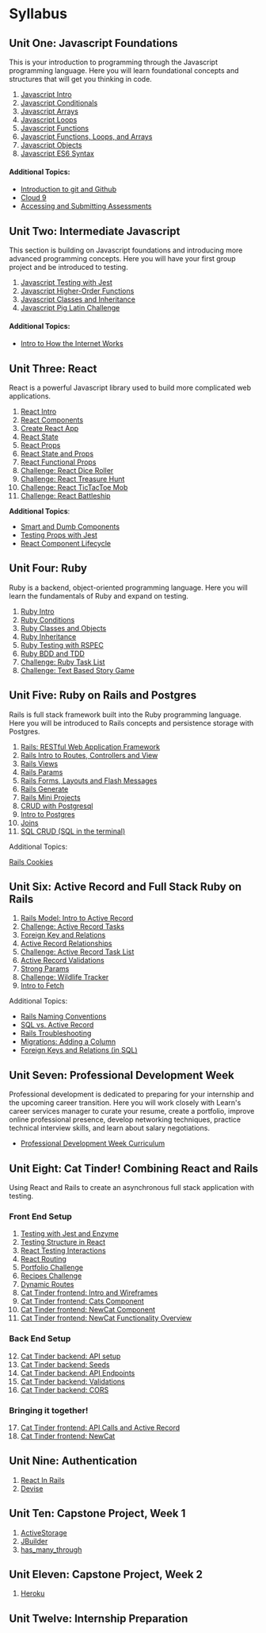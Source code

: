 # Syllabus

## Unit One: Javascript Foundations

This is your introduction to programming through the Javascript programming language. Here you will learn foundational concepts and structures that will get you thinking in code.

1) [Javascript Intro](./js_beginning/01js_intro.md)
2) [Javascript Conditionals](./js_beginning/02js_conditions.md)
3) [Javascript Arrays](./js_beginning/04js_arrays.md)
4) [Javascript Loops](./js_beginning/05js_loops.md)
5) [Javascript Functions](./js_beginning/03js_functions.md)
6) [Javascript Functions, Loops, and Arrays](./js_beginning/06js_funcLoopsArrays.md)
7) [Javascript Objects](./js_beginning/07js_objects.md)
8) [Javascript ES6 Syntax](./js_intermediate/01js_es6_syntax.md)

#### Additional Topics:

- [Introduction to git and Github](https://github.com/LEARNAcademy/git-intro/blob/master/GitAndGithub.pdf)
- [Cloud 9](https://github.com/LEARNAcademy/cloud9-config)
- [Accessing and Submitting Assessments](./tools_and_resources/assessments.md)


## Unit Two: Intermediate Javascript

This section is building on Javascript foundations and introducing more advanced programming concepts. Here you will have your first group project and be introduced to testing.

1) [Javascript Testing with Jest](./js_intermediate/04js_testing_jest.md)
2) [Javascript Higher-Order Functions](./js_intermediate/02js_higher_order_functions.md)
3) [Javascript Classes and Inheritance](./js_intermediate/05js_class_inheritance.md)
4) [Javascript Pig Latin Challenge](./js_intermediate/03js_pig_latin_mob.md)

#### Additional Topics:

- [Intro to How the Internet Works](./tools_and_resources/how_the_internet_works_intro.md)

## Unit Three: React

React is a powerful Javascript library used to build more complicated web applications.

1) [React Intro](./react/01react_intro_to_react.md/)
2) [React Components](./react/02react_nested_components.md)
3) [Create React App](./react/03react_create_react_app.md)
4) [React State](./react/04react_state.md/)
5) [React Props](./react/05react_props.md/)
6) [React State and Props](./react/06react_state_and_props.md/)
7) [React Functional Props](./react/07react_functional_props.md/)
8) [Challenge: React Dice Roller](./react/08dice_roller.md/)
9) [Challenge: React Treasure Hunt](./react/09react_treasure_hunt.md/)
10) [Challenge: React TicTacToe Mob](./react/10react_ticktactoe.md/)
11) [Challenge: React Battleship](./react/11react_battleship.md)

**Additional Topics**:

- [Smart and Dumb Components](./react/smart_and_dumb_components.md)
- [Testing Props with Jest](./react/testing_props_with_jest.md)
- [React Component Lifecycle](./react/react_component_lifecycle.md)

## Unit Four: Ruby

Ruby is a backend, object-oriented programming language. Here you will learn the fundamentals of Ruby and expand on testing.

1) [Ruby Intro](./ruby/01rb_intro.md)
2) [Ruby Conditions](./ruby/02rb_cond_methods_loops_hashes.md)
3) [Ruby Classes and Objects](./ruby/03rb_classes_objects.md)
4) [Ruby Inheritance](./ruby/04rb_inheritance.md)
5) [Ruby Testing with RSPEC](./ruby/06rb_rspec.md)
6) [Ruby BDD and TDD](./ruby/08rb_testing.md)
7) [Challenge: Ruby Task List](./ruby/07rb_tasklist_challenge.md)
8) [Challenge: Text Based Story Game](./ruby/09rb_textbased_story.md)


## Unit Five: Ruby on Rails and Postgres

Rails is full stack framework built into the Ruby programming language. Here you will be introduced to Rails concepts and persistence storage with Postgres.

1) [ Rails: RESTful Web Application Framework ](./Rails-C&V/00rails_http_intro.md)
2) [Rails Intro to Routes, Controllers and View](./Rails-C&V/01rails_routes_controllers_views.md)
3) [Rails Views](./Rails-C&V/02rails_views.md)
4)  [Rails Params](./Rails-C&V/03rails_params.md)
6) [Rails Forms, Layouts and Flash Messages](./Rails-C&V/05rails_forms_layouts_flash_messages.md)
7) [Rails Generate](./Rails-C&V/06rails_generate.md)
8) [Rails Mini Projects](./Rails-C&V/07rails_miniprojects.md)
9) [CRUD with Postgresql](./sql/00postgres_crud_intro.md)
10) [Intro to Postgres](./sql/07rails_intro_postgres.md)
11) [Joins](./sql/08rails_sql_joins.md)
12) [SQL CRUD (SQL in the terminal)](./sql/09rails_sql_terminal.md)

Additional Topics:

[Rails Cookies](./Rails-C&V/04rails_cookies.md)

## Unit Six: Active Record and Full Stack Ruby on Rails

1) [Rails Model: Intro to Active Record](./Rails-M/01intro_active_record.md)
2) [Challenge: Active Record Tasks](./Rails-M/03rails_active_record_tasks.md)
3) [Foreign Key and Relations](./sql/10rails_foreign_keys_and_relations.md)
4) [Active Record Relationships](./Rails-M/02rails_activerecord_relationships.md)
3) [Challenge: Active Record Task List](./Rails-M/04rails_active_record_tasklist.md)
7) [Active Record Validations](./Rails-M/07rails_activerecord_validations.md)
8) [Strong Params](./Rails-M/08rails_strong_parameters.md)
9) [Challenge: Wildlife Tracker](./Rails-M/09rails_wildlife_tracker_challenge.md)
10) [Intro to Fetch](./Rails-M/10using_fetch.md)


Additional Topics:
- [Rails Naming Conventions](./Rails-M/additional-topics/04rails_naming_conventions.md)
- [SQL vs. Active Record](./Rails-M/additional-topics/05rails_sql_vs_activerecord.md)
- [Rails Troubleshooting](./Rails-M/additional-topics/06rails_troubleshooting.md)
- [Migrations: Adding a Column](./Rails-M/additional-topics/migrations_adding_column.md)
- [Foreign Keys and Relations (in SQL)](./sql/sql_foreign_keys_and_relations.md)

## Unit Seven: Professional Development Week

Professional development is dedicated to preparing for your  internship and the upcoming career transition. Here you will work closely with Learn's career services manager to curate your resume, create a portfolio, improve online professional presence, develop networking techniques, practice technical interview skills, and learn about salary negotiations.

- [Professional Development Week Curriculum](./PD-Week/Curriculum.md)

## Unit Eight: Cat Tinder! Combining React and Rails

Using React and Rails to create an asynchronous full stack application with testing.

### Front End Setup
1) [Testing with Jest and Enzyme](./React_and_Rails_Cat_Tinder/Frontend/01react_testing_jest_enzyme.md)
2) [Testing Structure in React](./React_and_Rails_Cat_Tinder/Frontend/02react_testing_app_structure.md)
3) [React Testing Interactions](./React_and_Rails_Cat_Tinder/Frontend/03react_testing_interactions.md)
4) [React Routing](./React_and_Rails_Cat_Tinder/Frontend/04routing-in-react/01-react-router-intro.md)
5) [Portfolio Challenge](./React_and_Rails_Cat_Tinder/Frontend/04routing-in-react/02-portfolio-challenge.md)
6) [Recipes Challenge](./React_and_Rails_Cat_Tinder/Frontend/04routing-in-react/04-recipes-challenge.md)
7) [Dynamic Routes](./React_and_Rails_Cat_Tinder/Frontend/04routing-in-react/03-dynamic-routes.md)
8) [Cat Tinder frontend: Intro and Wireframes](./React_and_Rails_Cat_Tinder/Frontend/05cat_tinder_intro.md)
9) [Cat Tinder frontend: Cats Component](./React_and_Rails_Cat_Tinder/Frontend/06cat_tinder_cats.md)
10) [Cat Tinder frontend: NewCat Component](./React_and_Rails_Cat_Tinder/Frontend/07cat_tinder_new_cats.md)
11) [Cat Tinder frontend: NewCat Functionality Overview](./React_and_Rails_Cat_Tinder/Frontend/10cat_tinder_form_submit.md)

### Back End Setup

12) [Cat Tinder backend: API setup](./React_and_Rails_Cat_Tinder/Backend/01cat_tinder_setup.md)
13) [Cat Tinder backend: Seeds](./React_and_Rails_Cat_Tinder/Backend/02cat_tinder_seeds.md)
14) [Cat Tinder backend: API Endpoints ](./React_and_Rails_Cat_Tinder/Backend/03cat_tinder_API_Endpoints.md)
15) [Cat Tinder backend: Validations](./React_and_Rails_Cat_Tinder/Backend/04cat_tinder_validations.md)
16) [Cat Tinder backend: CORS](./React_and_Rails_Cat_Tinder/Backend/05cat_tinder_CORS.md)

### Bringing it together!
17) [Cat Tinder frontend: API Calls and Active Record](./React_and_Rails_Cat_Tinder/Frontend/08cat_tinder_api_index.md)
18) [Cat Tinder frontend: NewCat](./React_and_Rails_Cat_Tinder/Frontend/09cat_tinder_new_cat_form.md)


## Unit Nine: Authentication

1) [React In Rails](./React_in_Rails_Apartment_App/01-react-in-rails/README.md)
2) [Devise](./React_in_Rails_Apartment_App/02-authorization-and-authentication/README.md)

## Unit Ten: Capstone Project, Week 1
1) [ActiveStorage](./Rails_ActiveStorage/README.md)
2) [JBuilder](./Rails_JBuilder/README.md)
3) [has_many_through](./Rails_has_many_through/README.md)

## Unit Eleven: Capstone Project, Week 2
1) [Heroku](./heroku/README.md)

## Unit Twelve: Internship Preparation

